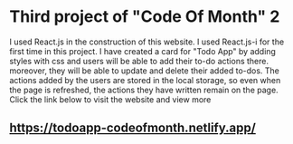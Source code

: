 # Third project of "Code Of Month" 2
I used React.js in the construction of this website. I used React.js-i for the first time in this project. I have created a card for "Todo App" by adding styles with css and users will be able to add their to-do actions there. moreover, they will be able to update and delete their added to-dos. The actions added by the users are stored in the local storage, so even when the page is refreshed, the actions they have written remain on the page. Click the link below to visit the website and view more
## https://todoapp-codeofmonth.netlify.app/
